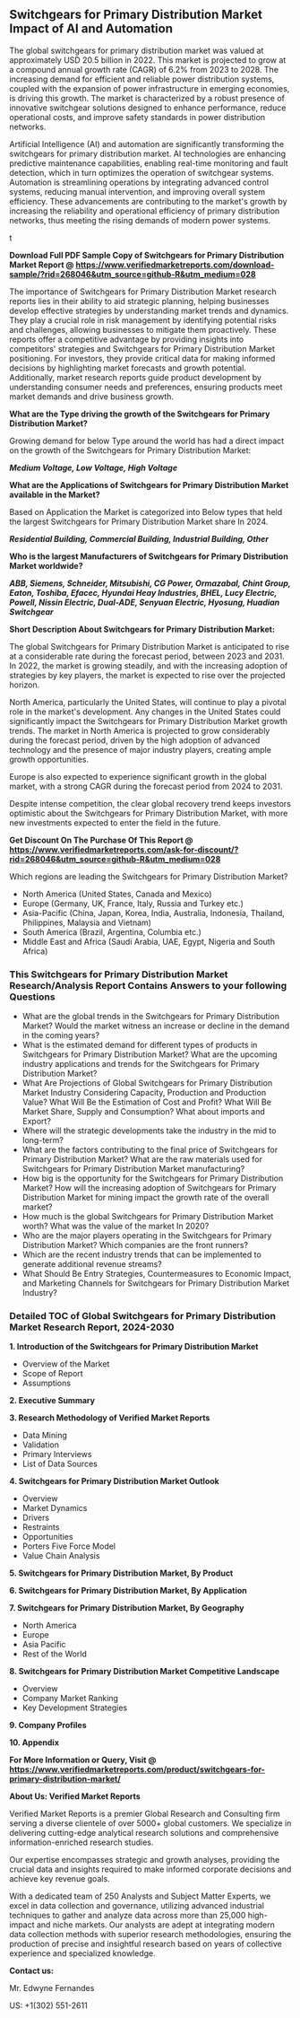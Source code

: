 <h2>Switchgears for Primary Distribution Market Impact of AI and Automation</h2><p>The global switchgears for primary distribution market was valued at approximately USD 20.5 billion in 2022. This market is projected to grow at a compound annual growth rate (CAGR) of 6.2% from 2023 to 2028. The increasing demand for efficient and reliable power distribution systems, coupled with the expansion of power infrastructure in emerging economies, is driving this growth. The market is characterized by a robust presence of innovative switchgear solutions designed to enhance performance, reduce operational costs, and improve safety standards in power distribution networks.</p><p>Artificial Intelligence (AI) and automation are significantly transforming the switchgears for primary distribution market. AI technologies are enhancing predictive maintenance capabilities, enabling real-time monitoring and fault detection, which in turn optimizes the operation of switchgear systems. Automation is streamlining operations by integrating advanced control systems, reducing manual intervention, and improving overall system efficiency. These advancements are contributing to the market's growth by increasing the reliability and operational efficiency of primary distribution networks, thus meeting the rising demands of modern power systems.</p>t</p><p id="" class=""><strong>Download Full PDF Sample Copy of Switchgears for Primary Distribution Market Report @ <a href="https://www.verifiedmarketreports.com/download-sample/?rid=268046&utm_source=github-R&utm_medium=028" target="_blank">https://www.verifiedmarketreports.com/download-sample/?rid=268046&utm_source=github-R&utm_medium=028</a></strong></p><p>The importance of&nbsp;Switchgears for Primary Distribution Market research reports lies in their ability to aid strategic planning, helping businesses develop effective strategies by understanding market trends and dynamics. They play a crucial role in risk management by identifying potential risks and challenges, allowing businesses to mitigate them proactively. These reports offer a competitive advantage by providing insights into competitors' strategies and Switchgears for Primary Distribution Market positioning. For investors, they provide critical data for making informed decisions by highlighting market forecasts and growth potential. Additionally, market research reports guide product development by understanding consumer needs and preferences, ensuring products meet market demands and drive business growth.</p><p><strong>What are the&nbsp;Type driving the growth of the Switchgears for Primary Distribution Market?</strong></p><p id="" class="">Growing demand for below Type around the world has had a direct impact on the growth of the Switchgears for Primary Distribution Market:</p><em><strong>Medium Voltage, Low Voltage, High Voltage</strong></em></p><strong>What are the&nbsp;Applications&nbsp;of Switchgears for Primary Distribution Market available in the Market?</strong></p><p id="" class="">Based on Application the Market is categorized into Below types that held the largest Switchgears for Primary Distribution Market share In 2024.</p><em><strong>Residential Building, Commercial Building, Industrial Building, Other</strong></em></p><strong>Who is the largest Manufacturers of Switchgears for Primary Distribution Market worldwide?</strong></p><p><em><strong>ABB, Siemens, Schneider, Mitsubishi, CG Power, Ormazabal, Chint Group, Eaton, Toshiba, Efacec, Hyundai Heay Industries, BHEL, Lucy Electric, Powell, Nissin Electric, Dual-ADE, Senyuan Electric, Hyosung, Huadian Switchgear</strong></em></p><p id="" class=""><strong>Short Description About Switchgears for Primary Distribution Market:</strong></p><p>The global Switchgears for Primary Distribution Market is anticipated to rise at a considerable rate during the forecast period, between 2023 and 2031. In 2022, the market is growing steadily, and with the increasing adoption of strategies by key players, the market is expected to rise over the projected horizon.</p><p>North America, particularly the United States, will continue to play a pivotal role in the market's development. Any changes in the United States could significantly impact the Switchgears for Primary Distribution Market growth trends. The market in North America is projected to grow considerably during the forecast period, driven by the high adoption of advanced technology and the presence of major industry players, creating ample growth opportunities.</p><p>Europe is also expected to experience significant growth in the global market, with a strong CAGR during the forecast period from 2024 to 2031.</p><p>Despite intense competition, the clear global recovery trend keeps investors optimistic about the Switchgears for Primary Distribution Market, with more new investments expected to enter the field in the future.</p><p id="" class=""><strong>Get Discount On The Purchase Of This Report @ <a href="https://www.verifiedmarketreports.com/ask-for-discount/?rid=268046&utm_source=github-R&utm_medium=028" target="_blank">https://www.verifiedmarketreports.com/ask-for-discount/?rid=268046&utm_source=github-R&utm_medium=028</a></strong></p>Which regions are leading the Switchgears for Primary Distribution Market?</p><ul><li>North America (United States, Canada and Mexico)</li><li>Europe (Germany, UK, France, Italy, Russia and Turkey etc.)</li><li>Asia-Pacific (China, Japan, Korea, India, Australia, Indonesia, Thailand, Philippines, Malaysia and Vietnam)</li><li>South America (Brazil, Argentina, Columbia etc.)</li><li>Middle East and Africa (Saudi Arabia, UAE, Egypt, Nigeria and South Africa)</li></ul><h3 id="" class="">This Switchgears for Primary Distribution Market Research/Analysis Report Contains Answers to your following Questions</h3><ul><li>What are the global trends in the Switchgears for Primary Distribution Market? Would the market witness an increase or decline in the demand in the coming years?</li><li>What is the estimated demand for different types of products in Switchgears for Primary Distribution Market? What are the upcoming industry applications and trends for the Switchgears for Primary Distribution Market?</li><li>What Are Projections of Global Switchgears for Primary Distribution Market Industry Considering Capacity, Production and Production Value? What Will Be the Estimation of Cost and Profit? What Will Be Market Share, Supply and Consumption? What about imports and Export?</li><li>Where will the strategic developments take the industry in the mid to long-term?</li><li>What are the factors contributing to the final price of Switchgears for Primary Distribution Market? What are the raw materials used for Switchgears for Primary Distribution Market manufacturing?</li><li>How big is the opportunity for the Switchgears for Primary Distribution Market? How will the increasing adoption of Switchgears for Primary Distribution Market for mining impact the growth rate of the overall market?</li><li>How much is the global Switchgears for Primary Distribution Market worth? What was the value of the market In 2020?</li><li>Who are the major players operating in the Switchgears for Primary Distribution Market? Which companies are the front runners?</li><li>Which are the recent industry trends that can be implemented to generate additional revenue streams?</li><li>What Should Be Entry Strategies, Countermeasures to Economic Impact, and Marketing Channels for Switchgears for Primary Distribution Market Industry?</li></ul><h3 id="" class="">Detailed TOC of Global Switchgears for Primary Distribution Market Research Report, 2024-2030</h3><p id="" class=""><strong>1. Introduction of the Switchgears for Primary Distribution Market</strong></p><ul><li>Overview of the Market</li><li>Scope of Report</li><li>Assumptions</li></ul><p id="" class=""><strong>2. Executive Summary</strong></p><p id="" class=""><strong>3. Research Methodology of Verified Market Reports</strong></p><ul><li>Data Mining</li><li>Validation</li><li>Primary Interviews</li><li>List of Data Sources</li></ul><p id="" class=""><strong>4. Switchgears for Primary Distribution Market Outlook</strong></p><ul><li>Overview</li><li>Market Dynamics</li><li>Drivers</li><li>Restraints</li><li>Opportunities</li><li>Porters Five Force Model</li><li>Value Chain Analysis</li></ul><p id="" class=""><strong>5. Switchgears for Primary Distribution Market, By Product</strong></p><p id="" class=""><strong>6. Switchgears for Primary Distribution Market, By Application</strong></p><p id="" class=""><strong>7. Switchgears for Primary Distribution Market, By Geography</strong></p><ul><li>North America</li><li>Europe</li><li>Asia Pacific</li><li>Rest of the World</li></ul><p id="" class=""><strong>8. Switchgears for Primary Distribution Market Competitive Landscape</strong></p><ul><li>Overview</li><li>Company Market Ranking</li><li>Key Development Strategies</li></ul><p id="" class=""><strong>9. Company Profiles</strong></p><p id="" class=""><strong>10. Appendix</strong></p><p id="" class=""><strong>For More Information or Query, Visit @ <a href="https://www.verifiedmarketreports.com/product/switchgears-for-primary-distribution-market/" target="_blank">https://www.verifiedmarketreports.com/product/switchgears-for-primary-distribution-market/</a></strong></p><p id="" class=""><strong>About Us: Verified Market Reports</strong></p><p id="" class="">Verified Market Reports is a premier Global Research and Consulting firm serving a diverse clientele of over 5000+ global customers. We specialize in delivering cutting-edge analytical research solutions and comprehensive information-enriched research studies.</p><p id="" class="">Our expertise encompasses strategic and growth analyses, providing the crucial data and insights required to make informed corporate decisions and achieve key revenue goals.</p><p id="" class="">With a dedicated team of 250 Analysts and Subject Matter Experts, we excel in data collection and governance, utilizing advanced industrial techniques to gather and analyze data across more than 25,000 high-impact and niche markets. Our analysts are adept at integrating modern data collection methods with superior research methodologies, ensuring the production of precise and insightful research based on years of collective experience and specialized knowledge.</p><p id="" class=""><strong>Contact us:</strong></p><p id="" class="">Mr. Edwyne Fernandes</p><p id="" class="">US: +1(302) 551-2611</p>